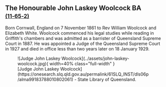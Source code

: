 ## The Honourable John Laskey Woolcock BA <small>[(11‑65‑2)](https://brisbane.discovereverafter.com/profile/31860141 "Go to Memorial Information" )</small>

Born Cornwall, England on 7 November 1861 to Rev William Woolcock and Elizabeth White. Woolcock commenced his legal studies while reading in Griffith's chambers and was admitted as a barrister of Queensland Supreme Court in 1887. He was appointed a Judge of the Queensland Supreme Court in 1927 and died in office less than two years later on 18 January 1929.

<figure markdown>
  ![Judge John Laskey Woolcock](../assets/john-laskey-woolcock.jpg){ width=40% class="full-width" }
  <figcaption markdown>[Judge John Laskey Woolcock](https://onesearch.slq.qld.gov.au/permalink/61SLQ_INST/dls06p/alma99183788010802061) - State Library of Queensland.</figcaption>
</figure>
